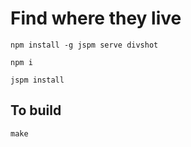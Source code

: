 # Find where they live

```
npm install -g jspm serve divshot
```

```
npm i
```

```
jspm install
```

## To build

```
make
```
